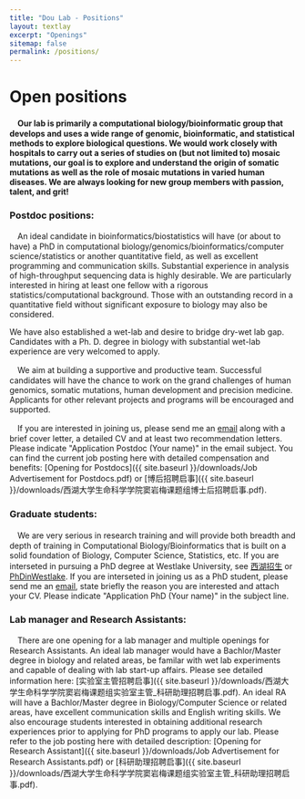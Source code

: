 ```yaml
---
title: "Dou Lab - Positions"
layout: textlay
excerpt: "Openings"
sitemap: false
permalink: /positions/
---
```


# Open positions

　**Our lab is primarily a computational biology/bioinformatic group that develops and uses a wide range of genomic, bioinformatic, and statistical methods to explore biological questions. We would work closely with hospitals to carry out a series of studies on (but not limited to) mosaic mutations, our goal is to explore and understand the origin of somatic mutations as well as the role of mosaic mutations in varied human diseases. We are always looking for new group members with passion, talent, and grit!**

### Postdoc positions:
　An ideal candidate in bioinformatics/biostatistics will have (or about to have) a PhD in computational biology/genomics/bioinformatics/computer science/statistics or another quantitative field, as well as excellent programming and communication skills. Substantial experience in analysis of high-throughput sequencing data is highly desirable. We are particularly interested in hiring at least one fellow with a rigorous statistics/computational background. Those with an outstanding record in a quantitative field without significant exposure to biology may also be considered.

  We have also established a wet-lab and desire to bridge dry-wet lab gap. Candidates with a Ph. D. degree in biology with substantial wet-lab experience are very welcomed to apply.

　We aim at building a supportive and productive team. Successful candidates will have the chance to work on the grand challenges of human genomics, somatic mutations, human development and precision medicine. Applicants for other relevant projects and programs will be encouraged and supported. 

　If you are interested in joining us, please send me an [email](mailto:douyanmei@westlake.edu.cn) along with a brief cover letter, a detailed CV and at least two recommendation letters. Please indicate "Application Postdoc (Your name)" in the email subject. You can find the current job posting here with detailed compensation and benefits:
[Opening for Postdocs]({{ site.baseurl }}/downloads/Job Advertisement for Postdocs.pdf) or [博后招聘启事]({{ site.baseurl }}/downloads/西湖大学生命科学学院窦岩梅课题组博士后招聘启事.pdf). 

### Graduate students:
　We are very serious in research training and will provide both breadth and depth of training in Computational Biology/Bioinformatics that is built on a solid foundation of Biology, Computer Science, Statistics, etc. If you are interseted in pursuing a PhD degree at Westlake University, see [西湖招生](https://www.westlake.edu.cn/admissions_aid/graduate/) or [PhDinWestlake](https://en.westlake.edu.cn/admissions_aid/graduate/). If you are interseted in joining us as a PhD student, please send me an [email](mailto:douyanmei@westlake.edu.cn), state briefly the reason you are interested and attach your CV. Please indicate "Application PhD (Your name)" in the subject line.

### Lab manager and Research Assistants:
　There are one opening for a lab manager and multiple openings for Research Assistants. An ideal lab manager would have a Bachlor/Master degree in biology and related areas, be familar with wet lab experiments and capable of dealing with lab start-up affairs. Please see detailed information here: [实验室主管招聘启事]({{ site.baseurl }}/downloads/西湖大学生命科学学院窦岩梅课题组实验室主管_科研助理招聘启事.pdf). An ideal RA will have a Bachlor/Master degree in Biology/Computer Science or related areas, have excellent communication skills and English writing skills. We also encourage students interested in obtaining additional research experiences prior to applying for PhD programs to apply our lab. Please refer to the job posting here with detailed description: [Opening for Research Assistant]({{ site.baseurl }}/downloads/Job Advertisement for Research Assistants.pdf) or [科研助理招聘启事]({{ site.baseurl }}/downloads/西湖大学生命科学学院窦岩梅课题组实验室主管_科研助理招聘启事.pdf).


<!-- <figure> -->
<!-- <img src="{{ site.url }}{{ site.baseurl }}/images/picpic/Gallery/DSC_0696.jpg" width="95%"> -->
<!-- </figure> -->
